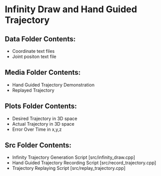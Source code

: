 #  Infinity Draw and Hand Guided Trajectory

## Data Folder Contents:
- Coordinate text files
- Joint positon text file

## Media Folder Contents:
- Hand Guided Trajectory Demonstration
- Replayed Trajectory

## Plots Folder Contents:
- Desired Trajectory in 3D space
- Actual Trajectory in 3D space
- Error Over Time in x,y,z

## Src Folder Contents:
- Infinity Trajectory Generation Script [src/infinity_draw.cpp]
- Hand Guided Trajectory Recording Script [src/record_trajectory.cpp]
- Trajectory Replaying Script [src/replay_trajectory.cpp]
